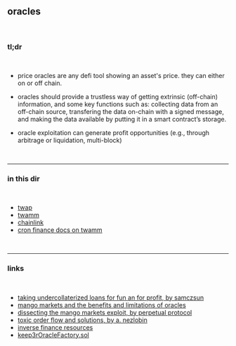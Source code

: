 ## oracles

<br>

### tl;dr

<br>

* price oracles are any defi tool showing an asset's price. they can either on or off chain.

* oracles should provide a trustless way of getting extrinsic (off-chain) information, and some key functions such as: collecting data from an off-chain source, transfering the data on-chain with a signed message, and making the data available by putting it in a smart contract’s storage.

* oracle exploitation can generate profit opportunities (e.g., through arbitrage or liquidation, multi-block)

<br>

---

### in this dir

<br>

* [twap](twap.md)
* [twamm](twamm.md)
* [chainlink](chainlink.md)
* [cron finance docs on twamm](https://docs.cronfi.com/twamm/)

<br>

---

### links


<br>

* [taking undercollaterized loans for fun an for profit, by samczsun](https://samczsun.com/taking-undercollateralized-loans-for-fun-and-for-profit/)
* [mango markets and the benefits and limitations of oracles](https://blog.kaiko.com/mango-markets-and-the-benefits-and-limitations-of-oracles-753ce6d2a732)
* [dissecting the mango markets exploit, by perpetual protocol](https://perpprotocol.mirror.xyz/WMgIoGMktt_fMVPkfjTxRnSt4qwsWr_Ukub0iq3vW_I)
* [toxic order flow and solutions, by a. nezlobin](https://medium.com/@alexnezlobin/toxic-order-flow-on-decentralized-exchanges-problem-and-solutions-a1b79f32225a)
* [inverse finance resources](https://github.com/go-outside-labs/mev-toolkit/blob/main/MEV_and_trading/protocols/inverse.md)
* [keep3rOracleFactory.sol](https://github.com/keep3r-network/keep3r.network/blob/master/contracts/Keep3rV2OracleFactory.sol)

